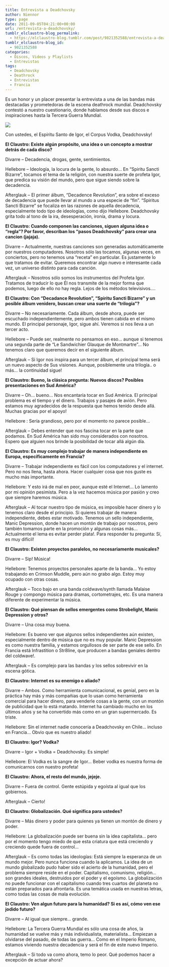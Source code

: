 ```yaml
---
title: Entrevista a Deadchovsky
author: Niennor
type: page
date: 2011-09-05T04:21:00+00:00
url: /entrevista-a-deadchovsky/
tumblr_elclaustro-blog_permalink:
  - https://elclaustro-blog.tumblr.com/post/9821352588/entrevista-a-deadchovsky
tumblr_elclaustro-blog_id:
  - 9821352588
categories:
  - Discos, Videos y Playlists
  - Entrevistas
tags:
  - Deadchovsky
  - Deathrock
  - Entrevistas
  - Francia
---
```

Es un honor y un placer presentar la entrevista a una de las bandas más destacadas y prometedoras de la escena deathrock mundial. Deadchovsky contestó a nuestro cuestionario, donde hablamos desde sus discos e inspiraciones hasta la Tercera Guerra Mundial.

<img decoding="async" src="https://64.media.tumblr.com/tumblr_lr17ofnCru1r04xdq.jpg" /> 

Con ustedes, el Espíritu Santo de Igor, el Corpus Vodka, Deadchovsky!

<!-- more -->

**El Claustro: Existe algún propósito, una idea o un concepto a mostrar detrás de cada disco?**

Divarre – Decadencia, drogas, gente, sentimientos.

Hellebore – Ideología, la locura de la gente, lo absurdo… En “Spiritu Sancti Bizarre”, tocamos el tema de la religión, con nuestra suerte de profeta Igor, que predica su visión del mundo, pero que sigue siendo sobre la decadencia.

Afterglauk – El primer álbum, “Decadence Revolution”, era sobre el exceso de decadencia que puede llevar al mundo a una especie de “fin”. “Spiritus Sancti Bizarre” se focaliza en las razones de aquella decadencia, especialmente todo tipo de ideologías, como dijo Hellebore. Deadchovsky grita todo al tono de la ira, desesperación, ironía, drama y locura.

**El Claustro: Cuando componen las canciones, siguen alguna idea o “regla”? Por favor, describan los “pasos Deadchovsky” para crear una cancion (jajaja).**

Divarre – Actualmente, nuestras canciones son generadas automáticamente por nuestros computadores. Nosotros sólo las tocamos, algunas veces, en conciertos, pero no tenemos una “receta” en particular. Es justamente lo que tratamos de evitar. Queremos encontrar algo nuevo e interesante cada vez, un universo distinto para cada canción.

Afterglauk – Nosotros sólo somos los instrumentos del Profeta Igor. Tratamos de traducir lo que Él nos transmite de la mejor forma que podemos, luego de ello no hay regla. Lejos de los métodos televisivos….

**El Claustro: Con “Decadance Revolution”, “Spiritu Sancti Bizarre” y un posible álbum venidero, buscan crear una suerte de “trilogía”?**

Divarre – No necesariamente. Cada álbum, desde ahora, puede ser escuchado independientemente, pero ambos tienen cabida en el mismo mundo. El principal personaje, Igor, sigue ahí. Veremos si nos lleva a un tercer acto.

Hellebore – Puede ser, realmente no pensamos en eso… aunque si tenemos una segunda parte de “Le Sandwichier Glauque de Montmartre”… No tenemos claro que queremos decir en el siguiente álbum.

Afterglauk – Si Igor nos inspira para un tercer álbum, el principal tema será un nuevo aspecto de Sus visiones. Aunque, posiblemente una trilogía.. o más… la continuidad sigue!

**El Claustro: Bueno, la clásica pregunta: Nuevos discos? Posibles presentaciones en Sud América?**

Divarre – Oh… bueno… Nos encantaría tocar en Sud América. El principal problema es el tiempo y el dinero. Trabajos y pasajes de avión. Pero estamos muy agradecidos de la respuesta que hemos tenido desde allá. Muchas gracias por el apoyo!

Hellebore : Sería grandioso, pero por el momento no parece posible…

Afterglauk – Debes entender que nos fascina tocar en la parte que podamos. En Sud América han sido muy considerados con nosotros. Espero que alguien nos brinde la posibilidad de tocar allá algún día.

**El Claustro: Es muy complejo trabajar de manera independiente en Europa, específicamente en Francia?**

Divarre – Trabajar independiente es fácil con los computadores y el internet. Pero no nos llena, hasta ahora. Hacer cualquier cosa que nos guste es mucho más importante.

Hellebore: Y esto irá de mal en peor, aunque esté el Internet… Lo lamento por mi opinión pesimista. Pero a la vez hacemos música por pasión y creo que siempre haremos música.

Afterglauk – Al tocar nuestro tipo de música, es imposible hacer dinero y lo tenemos claro desde el principio. Si quieres trabajar de manera independiente, debes estar motivado. Tenemos un sello independiente, Manic Depression, donde hacen un montón de trabajo por nosotros, pero también tomamos parte en la promoción y algunas cosas más… Actualmente el lema es evitar perder plata!. Para responder tu pregunta: Sí, es muy difícil!

**El Claustro: Existen proyectos paralelos, no necesariamente musicales?**

Divarre – Sip! Música!

Hellebore: Tenemos proyectos personales aparte de la banda… Yo estoy trabajando en Crimson Muddle, pero aún no grabo algo. Estoy muy ocupado con otras cosas.

Afterglauk – Toco bajo en una banda coldwave/synth llamada Malaise Rouge y compongo música para dramas, cortometrajes, etc. Es una manera diferente de experimentar la música.

**El Claustro: Qué piensan de sellos emergentes como Strobelight, Manic Depression y otros?**

Divarre – Una cosa muy buena.

Hellebore: Es bueno ver que algunos sellos independientes aún existen, especialmente dentro de música que no es muy popular. Manic Depression es como nuestra familia, y estamos orgullosos de ser parte de ese sello. En Francia está Infrastition o Str8line, que producen a bandas geniales dentro del coldwave!.

Afterglauk – Es complejo para las bandas y los sellos sobrevivir en la escena gótica.

**El Claustro: Internet es su enemigo o aliado?**

Divarre – Ambos. Como herramienta comunicacional, es genial, pero en la práctica hay más y más compañias que lo usan como herramienta comercial para hacer dinero, para venderle cosas a la gente, con un montón de publicidad que lo está matando. Internet ha cambiado mucho en los últimos años y se ha convertido más como en un gran supermercado. Es triste.

Hellebore: Sin el internet nadie conocería a Deadchovsky en Chile… incluso en Francia… Obvio que es nuestro aliado!

**El Claustro: Igor? Vodka?**

Divarre – Igor + Vodka = Deadchovsky. Es simple!

Hellebore: El Vodka es la sangre de Igor… Beber vodka es nuestra forma de comunicarnos con nuestro profeta!

**El Claustro: Ahora, el resto del mundo, jejeje.**

Divarre – Fuera de control. Gente estúpida y egoísta al igual que los gobiernos.

Afterglauk – Cierto!

**El Claustro: Globalización. Qué significa para ustedes?**

Divarre – Más dinero y poder para quienes ya tienen un montón de dinero y poder.

Hellebore: La globalización puede ser buena sin la idea capitalista… pero por el momento tengo miedo de que esta criatura que está creciendo y creciendo quede fuera de control…

Afterglauk – Es como todas las ideologías: Está siempre la esperanza de un mundo mejor. Pero nunca funciona cuando la aplicamos. La idea de un mundo globalizado pudo haber sido el acierto de la humanidad, pero el problema siempre reside en el poder. Capitalismo, comunismo, religión… son grandes ideales, destruídos por el poder y el egoísmo. La globalización no puede funcionar con el capitalismo cuando tres cuartos del planeta no están preparados para afrontarla. Es una temática usada en nuestras letras, como todas las cosas de mala evolución.

**El Claustro: Ven algun futuro para la humanidad? Si es así, cómo ven ese jodido futuro?**

Divarre – Al igual que siempre… grande.

Hellebore: La Tercera Guerra Mundial es sólo una cosa de años, la humanidad se vuelve más y más individualista, materialista… Empiezan a olvidarse del pasado, de todas las guerra… Como en el Imperio Romano, estamos viviendo nuestra decadencia y será el fin de este nuevo Imperio.

Afterglauk – Si todo va como ahora, temo lo peor. Qué podemos hacer a excepción de actuar ahora?

